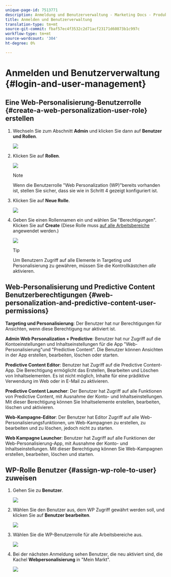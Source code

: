 ```yaml
---
unique-page-id: 7513771
description: Anmeldung und Benutzerverwaltung - Marketing Docs - Produktdokumentation
title: Anmelden und Benutzerverwaltung
translation-type: tm+mt
source-git-commit: fbaf57ec4f3532c2d71acf23171d60873b1c997c
workflow-type: tm+mt
source-wordcount: '304'
ht-degree: 0%

---
```



# Anmelden und Benutzerverwaltung {#login-and-user-management}

## Eine Web-Personalisierung-Benutzerrolle {#create-a-web-personalization-user-role} erstellen

1. Wechseln Sie zum Abschnitt **Admin** und klicken Sie dann auf **Benutzer und Rollen**.

   ![](assets/image2015-4-28-19-3a50-3a49.png)

1. Klicken Sie auf **Rollen**.

   ![](assets/image2015-4-28-19-3a57-3a58.png)

   >[!NOTE]
   >
   >Wenn die Benutzerrolle &quot;Web Personalization (WP)&quot;bereits vorhanden ist, stellen Sie sicher, dass sie wie in Schritt 4 gezeigt konfiguriert ist.

1. Klicken Sie auf **Neue Rolle**.

   ![](assets/three-1.png)

1. Geben Sie einen Rollennamen ein und wählen Sie &quot;Berechtigungen&quot;. Klicken Sie auf **Create** (Diese Rolle muss [auf alle Arbeitsbereiche](/help/marketo/product-docs/administration/users-and-roles/managing-marketo-users.md) angewendet werden.)

   ![](assets/four.png)

   >[!TIP]
   >
   >Um Benutzern Zugriff auf alle Elemente in Targeting und Personalisierung zu gewähren, müssen Sie die Kontrollkästchen _alle_ aktivieren.

## Web-Personalisierung und Predictive Content Benutzerberechtigungen {#web-personalization-and-predictive-content-user-permissions}

**Targeting und Personalisierung**: Der Benutzer hat nur Berechtigungen für Ansichten, wenn diese Berechtigung nur aktiviert ist.

**Admin Web Personalization + Predictive**: Benutzer hat nur Zugriff auf die Kontoeinstellungen und Inhaltseinstellungen für die App &quot;Web-Personalisierung&quot;und &quot;Predictive Content&quot;. Die Benutzer können Ansichten in der App erstellen, bearbeiten, löschen oder starten.

**Predictive Content Editor**: Benutzer hat Zugriff auf die Predictive Content-App. Die Berechtigung ermöglicht das Erstellen, Bearbeiten und Löschen von Inhaltselementen. Es ist nicht möglich, Inhalte für eine prädiktive Verwendung im Web oder in E-Mail zu aktivieren.

**Predictive Content Launcher**: Der Benutzer hat Zugriff auf alle Funktionen von Predictive Content, mit Ausnahme der Konto- und Inhaltseinstellungen. Mit dieser Berechtigung können Sie Inhaltselemente erstellen, bearbeiten, löschen und aktivieren.

**Web-Kampagne-Editor**: Der Benutzer hat Editor Zugriff auf alle Web-Personalisierungsfunktionen, um Web-Kampagnen zu erstellen, zu bearbeiten und zu löschen, jedoch nicht zu starten.

**Web Kampagne Launcher**: Benutzer hat Zugriff auf alle Funktionen der Web-Personalisierung-App, mit Ausnahme der Konto- und Inhaltseinstellungen. Mit dieser Berechtigung können Sie Web-Kampagnen erstellen, bearbeiten, löschen und starten.

## WP-Rolle Benutzer {#assign-wp-role-to-user} zuweisen

1. Gehen Sie zu **Benutzer**.

   ![](assets/image2015-4-29-11-3a31-3a3.png)

1. Wählen Sie den Benutzer aus, dem WP Zugriff gewährt werden soll, und klicken Sie auf **Benutzer bearbeiten**.

   ![](assets/image2015-4-29-11-3a38-3a46.png)

1. Wählen Sie die WP-Benutzerrolle für alle Arbeitsbereiche aus.

   ![](assets/seven.png)

1. Bei der nächsten Anmeldung sehen Benutzer, die neu aktiviert sind, die Kachel **Webpersonalisierung** in &quot;Mein Markt&quot;.

   ![](assets/eight.png)
